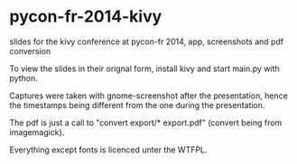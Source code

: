 pycon-fr-2014-kivy
==================

slides for the kivy conference at pycon-fr 2014, app, screenshots and pdf conversion

To view the slides in their orignal form, install kivy and start main.py with python.

Captures were taken with gnome-screenshot after the presentation, hence the timestamps being different from the one during the presentation.

The pdf is just a call to "convert export/* export.pdf" (convert being from imagemagick).

Everything except fonts is licenced unter the WTFPL.
